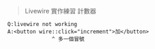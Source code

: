 > Livewire 實作練習 計數器

```
Q:livewire not working
A:<button wire::click="increment">加</button>
              ^ 多一個冒號
```
